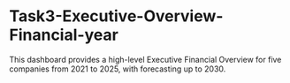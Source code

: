 # Task3-Executive-Overview-Financial-year
This dashboard provides a high-level Executive Financial Overview for five companies from 2021 to 2025, with forecasting up to 2030.
